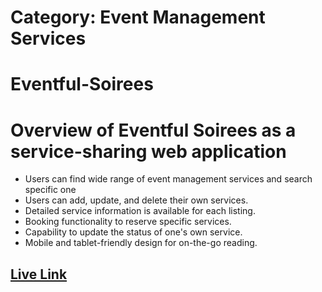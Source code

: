 # Category: Event Management Services

# Eventful-Soirees

# Overview of Eventful Soirees as a service-sharing web application
* Users can find wide range of event management services and search specific one
* Users can add, update, and delete their own services.
* Detailed service information is available for each listing.
* Booking functionality to reserve specific services.
* Capability to update the status of one's own service.
* Mobile and tablet-friendly design for on-the-go reading.

## [Live Link](https://eventful-soirees.web.app/)


